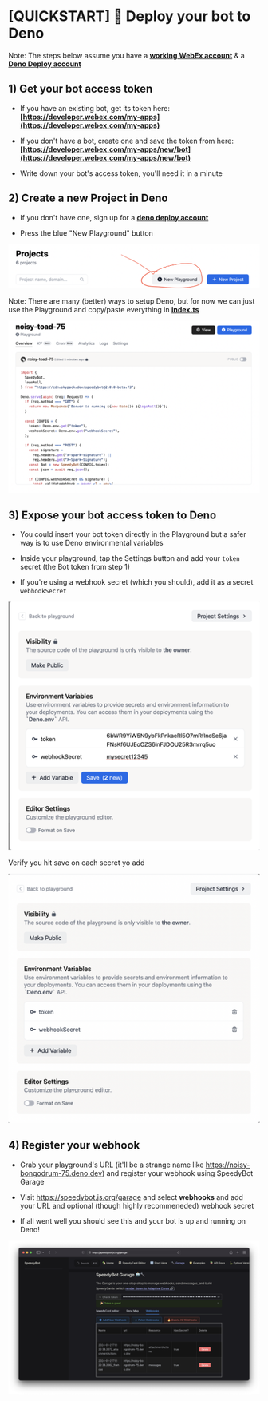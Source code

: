 # [QUICKSTART] 🦖 Deploy your bot to Deno

Note: The steps below assume you have a **[working WebEx account](https://developer.webex.com/signup)** & a **[Deno Deploy account](https://deno.com/deploy/)**

## 1) Get your bot access token

- If you have an existing bot, get its token here: **[https://developer.webex.com/my-apps](https://developer.webex.com/my-apps)**

- If you don't have a bot, create one and save the token from here: **[https://developer.webex.com/my-apps/new/bot](https://developer.webex.com/my-apps/new/bot)**

- Write down your bot's access token, you'll need it in a minute

## 2) Create a new Project in Deno

- If you don't have one, sign up for a **[deno deploy account](https://deno.com/deploy)**

- Press the blue "New Playground" button

![sb](./../../docs/assets/deno/deno_playground.png)

Note: There are many (better) ways to setup Deno, but for now we can just use the Playground and copy/paste everything in **[index.ts](./index.ts)**

![sb](./../../docs/assets/deno/deno_addcode.png)

## 3) Expose your bot access token to Deno

- You could insert your bot token directly in the Playground but a safer way is to use Deno environmental variables

- Inside your playground, tap the Settings button and add your `token` secret (the Bot token from step 1)

- If you're using a webhook secret (which you should), add it as a secret `webhookSecret`

![sb](./../../docs/assets/deno/set_secrets.png)

Verify you hit save on each secret yo add

![sb](./../../docs/assets/deno/set_secrets_saved.png)

## 4) Register your webhook

- Grab your playground's URL (it'll be a strange name like https://noisy-bongodrum-75.deno.dev) and register your webhook using SpeedyBot Garage

- Visit https://speedybot.js.org/garage and select **webhooks** and add your URL and optional (though highly recommeneded) webhook secret

- If all went well you should see this and your bot is up and running on Deno!

![sb](./../../docs/assets/deno/deno_webhook.png)
